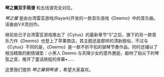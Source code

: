 

**琴之翼双手简谱** 和五线谱完全对应。

_琴之翼_ 是由台湾雷亚游戏(Rayark)开发的一款音乐游戏《Deemo》中的音乐曲。该曲由V.K克创作。

继前些日子台湾雷亚游戏推出了《Cytus》的最新章节“S”之后，旗下的另一款音乐力作《Deemo》也登上了苹果商店，其主题还是那样的清新脱俗，不过与《Cytus》不同的是，《Deemo》是一款不折不扣的钢琴节奏作品，同时还辅以了相当精致的剧情铺垫：小黑人
Deemo 与天降少女的意外邂逅，敲响了指尖下的琴弦之音，推开了童话旅程的序幕•.....

这里我们提供 _琴之翼钢琴谱_ ，希望大家喜欢。

